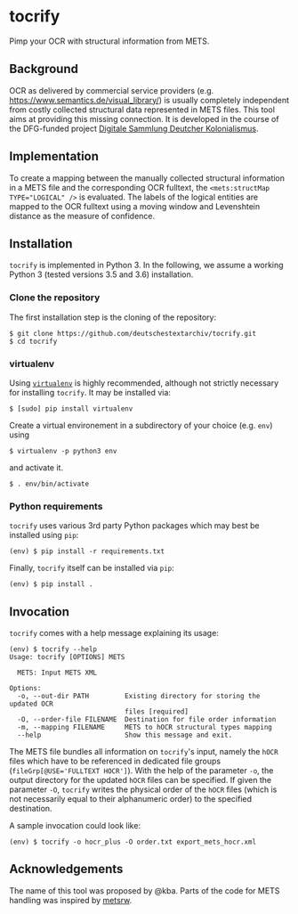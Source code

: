 # tocrify
Pimp your OCR with structural information from METS.

## Background
OCR as delivered by commercial service providers (e.g. https://www.semantics.de/visual_library/) is
usually completely independent from costly collected structural data represented in METS files. This
tool aims at providing this missing connection. It is developed in the course of the DFG-funded project
[Digitale Sammlung Deutcher Kolonialismus](https://www.suub.uni-bremen.de/ueber-uns/projekte/dsdk/).

## Implementation
To create a mapping between the manually collected structural information in a METS file and the
corresponding OCR fulltext, the `<mets:structMap TYPE="LOGICAL" />` is evaluated. The labels of the
logical entities are mapped to the OCR fulltext using a moving window and Levenshtein distance as the
measure of confidence.

## Installation
`tocrify` is implemented in Python 3. In the following, we assume a working Python 3
(tested versions 3.5 and 3.6) installation.

### Clone the repository
The first installation step is the cloning of the repository:
```console
$ git clone https://github.com/deutschestextarchiv/tocrify.git
$ cd tocrify
```

### virtualenv
Using [`virtualenv`](https://virtualenv.pypa.io/en/stable/) is highly recommended, although not strictly necessary for installing `tocrify`. It may be installed via:
```console
$ [sudo] pip install virtualenv
```
Create a virtual environement in a subdirectory of your choice (e.g. `env`) using
```console
$ virtualenv -p python3 env
```
and activate it.
```console
$ . env/bin/activate
```

### Python requirements
`tocrify` uses various 3rd party Python packages which may best be installed using `pip`:
```console
(env) $ pip install -r requirements.txt
```
Finally, `tocrify` itself can be installed via `pip`:
```console
(env) $ pip install .
```

## Invocation
`tocrify` comes with a help message explaining its usage:
```console
(env) $ tocrify --help
Usage: tocrify [OPTIONS] METS

  METS: Input METS XML

Options:
  -o, --out-dir PATH         Existing directory for storing the updated OCR
                             files [required]
  -O, --order-file FILENAME  Destination for file order information
  -m, --mapping FILENAME     METS to hOCR structural types mapping
  --help                     Show this message and exit.
```
The METS file bundles all information on `tocrify`'s input, namely the `hOCR` files which have to be referenced in dedicated file groups (`fileGrp[@USE='FULLTEXT HOCR']`). With the help of the parameter `-o`, the output directory for the updated `hOCR` files can be specified. If given the parameter `-O`, `tocrify` writes the physical order of the `hOCR` files (which is not necessarily equal to their alphanumeric order) to the specified destination.

A sample invocation could look like:
```console
(env) $ tocrify -o hocr_plus -O order.txt export_mets_hocr.xml
```

## Acknowledgements
The name of this tool was proposed by @kba. Parts of the code for METS handling was inspired by [metsrw](https://github.com/artefactual-labs/mets-reader-writer/).

